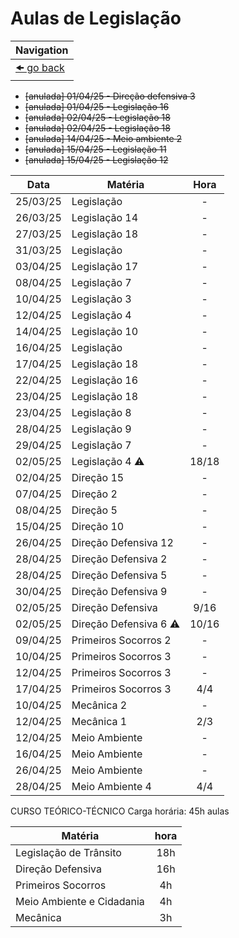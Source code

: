 # Aulas de Legislação

| Navigation                |
| ------------------------- |
| [🠜 go back](./readme.md) |

- ~~[anulada] 01/04/25 - Direção defensiva 3~~
- ~~[anulada] 01/04/25 - Legislação 16~~
- ~~[anulada] 02/04/25 - Legislação 18~~
- ~~[anulada] 02/04/25 - Legislação 18~~
- ~~[anulada] 14/04/25 - Meio ambiente 2~~
- ~~[anulada] 15/04/25 -  Legislação 11~~
- ~~[anulada] 15/04/25 -  Legislação 12~~

| Data     | Matéria                       | Hora  |
| -------- | ----------------------------- | :---: |
| 25/03/25 | Legislação                    | -     |
| 26/03/25 | Legislação 14                 | -     |
| 27/03/25 | Legislação 18                 | -     |
| 31/03/25 | Legislação                    | -     |
| 03/04/25 | Legislação 17                 | -     |
| 08/04/25 | Legislação 7                  | -     |
| 10/04/25 | Legislação 3                  | -     |
| 12/04/25 | Legislação 4                  | -     |
| 14/04/25 | Legislação 10                 | -     |
| 16/04/25 | Legislação                    | -     |
| 17/04/25 | Legislação 18                 | -     |
| 22/04/25 | Legislação 16                 | -     |
| 23/04/25 | Legislação 18                 | -     |
| 23/04/25 | Legislação 8                  | -     |
| 28/04/25 | Legislação 9                  | -     |
| 29/04/25 | Legislação 7                  | -     |
| 02/05/25 | Legislação 4 :warning:        | 18/18 |
| 02/04/25 | Direção 15                    | -     |
| 07/04/25 | Direção 2                     | -     |
| 08/04/25 | Direção 5                     | -     |
| 15/04/25 | Direção 10                    | -     |
| 26/04/25 | Direção Defensiva 12          | -     |
| 28/04/25 | Direção Defensiva 2           | -     |
| 28/04/25 | Direção Defensiva 5           | -     |
| 30/04/25 | Direção Defensiva 9           | -     |
| 02/05/25 | Direção Defensiva             | 9/16  |
| 02/05/25 | Direção Defensiva 6 :warning: | 10/16 |
| 09/04/25 | Primeiros Socorros 2          | -     |
| 10/04/25 | Primeiros Socorros 3          | -     |
| 12/04/25 | Primeiros Socorros 3          | -     |
| 17/04/25 | Primeiros Socorros 3          | 4/4   |
| 10/04/25 | Mecânica 2                    | -     |
| 12/04/25 | Mecânica 1                    | 2/3   |
| 12/04/25 | Meio Ambiente                 | -     |
| 16/04/25 | Meio Ambiente                 | -     |
| 26/04/25 | Meio Ambiente                 | -     |
| 28/04/25 | Meio Ambiente 4               | 4/4   |

CURSO TEÓRICO-TÉCNICO
Carga horária: 45h aulas

| Matéria                   | hora |
| ------------------------- | :--: |
| Legislação de Trânsito    | 18h  |
| Direção Defensiva         | 16h  |
| Primeiros Socorros        | 4h   |
| Meio Ambiente e Cidadania | 4h   |
| Mecânica                  | 3h   |
